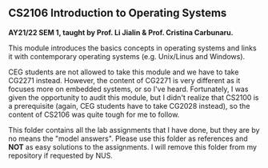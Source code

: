 ## CS2106 Introduction to Operating Systems

**AY21/22 SEM 1, taught by Prof. Li Jialin & Prof. Cristina Carbunaru.**

This module introduces the basics concepts in operating systems and links it 
with contemporary operating systems (e.g. Unix/Linus and Windows).

CEG students are not allowed to take this module and we have to take CG2271 
instead. However, the content of CG2271 is very different as it focuses more on 
embedded systems, or so I've heard. Fortunately, I was given the opportunity to 
audit this module, but I didn't realize that CS2100 is a prerequisite (again, 
CEG students have to take CG2028 instead), so the content of CS2106 was quite 
tough for me to follow.

This folder contains all the lab assignments that I have done, but they are by 
no means the "model answers". Please use this folder as references and **NOT** 
as easy solutions to the assignments. I will remove this folder from my 
repository if requested by NUS.
